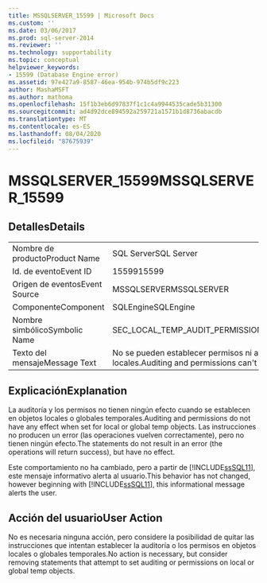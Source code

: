 ```yaml
---
title: MSSQLSERVER_15599 | Microsoft Docs
ms.custom: ''
ms.date: 03/06/2017
ms.prod: sql-server-2014
ms.reviewer: ''
ms.technology: supportability
ms.topic: conceptual
helpviewer_keywords:
- 15599 (Database Engine error)
ms.assetid: 97e427a9-8587-46ea-954b-974b5df9c223
author: MashaMSFT
ms.author: mathoma
ms.openlocfilehash: 15f1b3eb6d97837f1c1c4a9944535cade5b31300
ms.sourcegitcommit: ad4d92dce894592a259721a1571b1d8736abacdb
ms.translationtype: MT
ms.contentlocale: es-ES
ms.lasthandoff: 08/04/2020
ms.locfileid: "87675939"
---
```

# <a name="mssqlserver_15599"></a><span data-ttu-id="aa1c5-102">MSSQLSERVER_15599</span><span class="sxs-lookup"><span data-stu-id="aa1c5-102">MSSQLSERVER_15599</span></span>
    
## <a name="details"></a><span data-ttu-id="aa1c5-103">Detalles</span><span class="sxs-lookup"><span data-stu-id="aa1c5-103">Details</span></span>  
  
|||  
|-|-|  
|<span data-ttu-id="aa1c5-104">Nombre de producto</span><span class="sxs-lookup"><span data-stu-id="aa1c5-104">Product Name</span></span>|<span data-ttu-id="aa1c5-105">SQL Server</span><span class="sxs-lookup"><span data-stu-id="aa1c5-105">SQL Server</span></span>|  
|<span data-ttu-id="aa1c5-106">Id. de evento</span><span class="sxs-lookup"><span data-stu-id="aa1c5-106">Event ID</span></span>|<span data-ttu-id="aa1c5-107">15599</span><span class="sxs-lookup"><span data-stu-id="aa1c5-107">15599</span></span>|  
|<span data-ttu-id="aa1c5-108">Origen de eventos</span><span class="sxs-lookup"><span data-stu-id="aa1c5-108">Event Source</span></span>|<span data-ttu-id="aa1c5-109">MSSQLSERVER</span><span class="sxs-lookup"><span data-stu-id="aa1c5-109">MSSQLSERVER</span></span>|  
|<span data-ttu-id="aa1c5-110">Componente</span><span class="sxs-lookup"><span data-stu-id="aa1c5-110">Component</span></span>|<span data-ttu-id="aa1c5-111">SQLEngine</span><span class="sxs-lookup"><span data-stu-id="aa1c5-111">SQLEngine</span></span>|  
|<span data-ttu-id="aa1c5-112">Nombre simbólico</span><span class="sxs-lookup"><span data-stu-id="aa1c5-112">Symbolic Name</span></span>|<span data-ttu-id="aa1c5-113">SEC_LOCAL_TEMP_AUDIT_PERMISSIONS</span><span class="sxs-lookup"><span data-stu-id="aa1c5-113">SEC_LOCAL_TEMP_AUDIT_PERMISSIONS</span></span>|  
|<span data-ttu-id="aa1c5-114">Texto del mensaje</span><span class="sxs-lookup"><span data-stu-id="aa1c5-114">Message Text</span></span>|<span data-ttu-id="aa1c5-115">No se pueden establecer permisos ni auditoría y en objetos temporales locales.</span><span class="sxs-lookup"><span data-stu-id="aa1c5-115">Auditing and permissions can't be set on local temporary objects.</span></span>|  
  
## <a name="explanation"></a><span data-ttu-id="aa1c5-116">Explicación</span><span class="sxs-lookup"><span data-stu-id="aa1c5-116">Explanation</span></span>  
 <span data-ttu-id="aa1c5-117">La auditoría y los permisos no tienen ningún efecto cuando se establecen en objetos locales o globales temporales.</span><span class="sxs-lookup"><span data-stu-id="aa1c5-117">Auditing and permissions do not have any effect when set for local or global temp objects.</span></span> <span data-ttu-id="aa1c5-118">Las instrucciones no producen un error (las operaciones vuelven correctamente), pero no tienen ningún efecto.</span><span class="sxs-lookup"><span data-stu-id="aa1c5-118">The statements do not result in an error (the operations will return success), but have no effect.</span></span>  
  
 <span data-ttu-id="aa1c5-119">Este comportamiento no ha cambiado, pero a partir de [!INCLUDE[ssSQL11](../../includes/sssql11-md.md)], este mensaje informativo alerta al usuario.</span><span class="sxs-lookup"><span data-stu-id="aa1c5-119">This behavior has not changed, however beginning with [!INCLUDE[ssSQL11](../../includes/sssql11-md.md)], this informational message alerts the user.</span></span>  
  
## <a name="user-action"></a><span data-ttu-id="aa1c5-120">Acción del usuario</span><span class="sxs-lookup"><span data-stu-id="aa1c5-120">User Action</span></span>  
 <span data-ttu-id="aa1c5-121">No es necesaria ninguna acción, pero considere la posibilidad de quitar las instrucciones que intentan establecer la auditoría o los permisos en objetos locales o globales temporales.</span><span class="sxs-lookup"><span data-stu-id="aa1c5-121">No action is necessary, but consider removing statements that attempt to set auditing or permissions on local or global temp objects.</span></span>  
  
  
